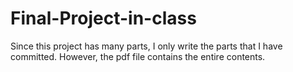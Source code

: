 # Final-Project-in-class

Since this project has many parts, I only write the parts that I have committed.
However, the pdf file contains the entire contents.

